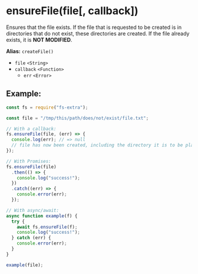 # ensureFile(file[, callback])

Ensures that the file exists. If the file that is requested to be created is in directories that do not exist, these directories are created. If the file already exists, it is **NOT MODIFIED**.

**Alias:** `createFile()`

- `file` `<String>`
- `callback` `<Function>`
  - `err` `<Error>`

## Example:

```js
const fs = require("fs-extra");

const file = "/tmp/this/path/does/not/exist/file.txt";

// With a callback:
fs.ensureFile(file, (err) => {
  console.log(err); // => null
  // file has now been created, including the directory it is to be placed in
});

// With Promises:
fs.ensureFile(file)
  .then(() => {
    console.log("success!");
  })
  .catch((err) => {
    console.error(err);
  });

// With async/await:
async function example(f) {
  try {
    await fs.ensureFile(f);
    console.log("success!");
  } catch (err) {
    console.error(err);
  }
}

example(file);
```
